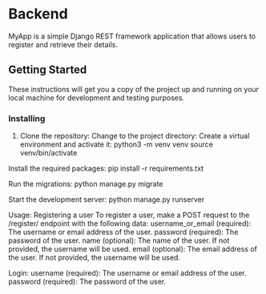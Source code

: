 
# Backend

MyApp is a simple Django REST framework application that allows users to register and retrieve their details.

## Getting Started

These instructions will get you a copy of the project up and running on your local machine for development and testing purposes.


### Installing

1. Clone the repository:
Change to the project directory:
Create a virtual environment and activate it:
python3 -m venv venv
source venv/bin/activate

Install the required packages:
pip install -r requirements.txt


Run the migrations:
python manage.py migrate


Start the development server:
python manage.py runserver


Usage:
Registering a user
To register a user, make a POST request to the /register/ endpoint with the following data:
username_or_email (required): The username or email address of the user.
password (required): The password of the user.
name (optional): The name of the user. If not provided, the username will be used.
email (optional): The email address of the user. If not provided, the username will be used.

Login:
username (required): The username or email address of the user.
password (required): The password of the user.